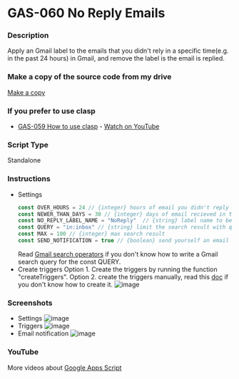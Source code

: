 # GAS-060 No Reply Emails

### Description
Apply an Gmail label to the emails that you didn't rely in a specific time(e.g. in the past 24 hours) in Gmail, and remove the label is the email is replied.

### Make a copy of the source code from my drive
[Make a copy](https://script.google.com/d/1Tsn__jf1XFpfOjT_PmJxejAEjqrP60dtwJhYLJk-JBz0ZuiKbugjZ_dL/edit?usp=sharing)

### If you prefer to use clasp
* [GAS-059 How to use clasp](https://github.com/ashtonfei/google-apps-script-projects/tree/GAS-059) - [Watch on YouTube](https://youtu.be/V-oE2OyvTKM)

### Script Type
Standalone

### Instructions
* Settings
    ```javascript
    const OVER_HOURS = 24 // {integer} hours of email you didn't reply 
    const NEWER_THAN_DAYS = 30 // {integer} days of email recieved in the past
    const NO_REPLY_LABEL_NAME = "NoReply"  // {string} label name to be applied to no reply emails
    const QUERY = "in:inbox" // {string} limit the search result with query string
    const MAX = 100 // {integer} max search result
    const SEND_NOTIFICATION = true // {boolean} send yourself an email notification with a list of no-reply emails
    ```
    Read [Gmail search operators](https://support.google.com/mail/answer/7190?hl=en) if you don't know how to write a Gmail search query for the const QUERY.
* Create triggers
    Option 1. Create the triggers by running the function "createTriggers".
    Option 2. create the triggers manually, read this [doc](https://developers.google.com/apps-script/guides/triggers/installable#managing_triggers_manually) if you don't know how to create it.
    ![image](https://user-images.githubusercontent.com/16481229/89124497-f9c3c480-d509-11ea-8a4e-d84e7dc52006.png)


### Screenshots
* Settings
    ![image](https://user-images.githubusercontent.com/16481229/89124350-f24feb80-d508-11ea-91bd-d261f9dc387a.png)
* Triggers
    ![image](https://user-images.githubusercontent.com/16481229/89124332-c9c7f180-d508-11ea-86c4-3c63fe878bc6.png)
* Email notification
    ![image](https://user-images.githubusercontent.com/16481229/89123831-f37f1980-d504-11ea-8c4b-7c0416bb6293.png)


### YouTube
More videos about [Google Apps Script](https://www.youtube.com/playlist?list=PLQhwjnEjYj8Bf_EZDrrcmkB9vcB9Sk3x0)

